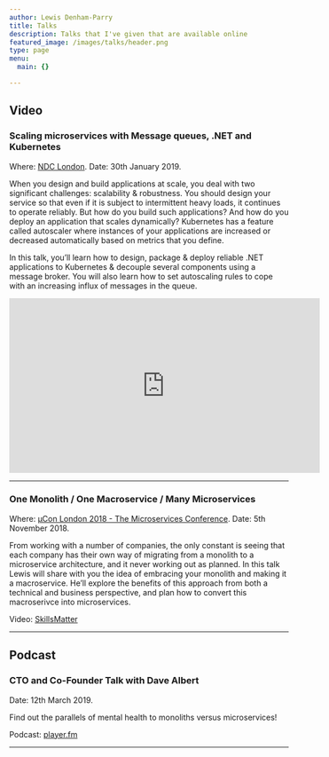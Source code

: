 ```yaml
---
author: Lewis Denham-Parry
title: Talks
description: Talks that I've given that are available online
featured_image: /images/talks/header.png
type: page
menu:
  main: {}

---
```


## Video

### Scaling microservices with Message queues, .NET and Kubernetes

Where: [NDC London](https://ndc-london.com).
Date:  30th January 2019.

When you design and build applications at scale, you deal with two significant challenges: scalability & robustness. You should design your service so that even if it is subject to intermittent heavy loads, it continues to operate reliably. But how do you build such applications? And how do you deploy an application that scales dynamically? Kubernetes has a feature called autoscaler where instances of your applications are increased or decreased automatically based on metrics that you define.

In this talk, you’ll learn how to design, package & deploy reliable .NET applications to Kubernetes & decouple several components using a message broker. You will also learn how to set autoscaling rules to cope with an increasing influx of messages in the queue.

<iframe width="560" height="315" src="https://www.youtube.com/embed/_ySc3_TT_tc" frameborder="0" allow="accelerometer; autoplay; encrypted-media; gyroscope; picture-in-picture" allowfullscreen></iframe>

---

### One Monolith / One Macroservice / Many Microservices

Where: [ µCon London 2018 - The Microservices Conference](https://skillsmatter.com/conferences/10336-mucon-london-2018-the-microservices-conference#skillscasts).
Date:  5th November 2018.

From working with a number of companies, the only constant is seeing that each company has their own way of migrating from a monolith to a microservice architecture, and it never working out as planned. In this talk Lewis will share with you the idea of embracing your monolith and making it a macroservice. He’ll explore the benefits of this approach from both a technical and business perspective, and plan how to convert this macroserivce into microservices.

Video: [SkillsMatter](https://skillsmatter.com/skillscasts/12964-one-monolith-one-macroservice-many-microservices)

---

## Podcast

### CTO and Co-Founder Talk with Dave Albert

Date: 12th March 2019.

Find out the parallels of mental health to monoliths versus microservices!

Podcast: [player.fm](https://player.fm/series/cto-and-co-founder-talk-with-dave-albert/guest-lewis-denham-parry)

---
